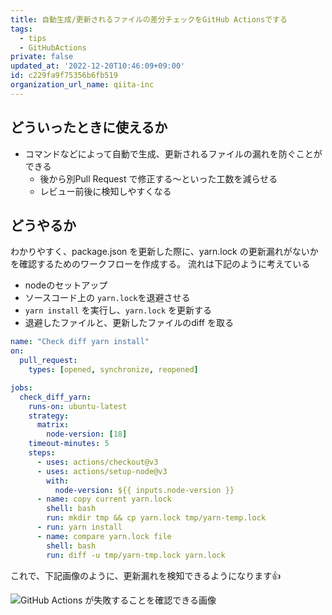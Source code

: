 ```yaml
---
title: 自動生成/更新されるファイルの差分チェックをGitHub Actionsでする
tags:
  - tips
  - GitHubActions
private: false
updated_at: '2022-12-20T10:46:09+09:00'
id: c229fa9f75356b6fb519
organization_url_name: qiita-inc
---
```

## どういったときに使えるか
- コマンドなどによって自動で生成、更新されるファイルの漏れを防ぐことができる
    - 後から別Pull Request で修正する〜といった工数を減らせる
    - レビュー前後に検知しやすくなる

## どうやるか
わかりやすく、package.json を更新した際に、yarn.lock の更新漏れがないかを確認するためのワークフローを作成する。
流れは下記のように考えている

- nodeのセットアップ
- ソースコード上の `yarn.lock`を退避させる
- `yarn install` を実行し、`yarn.lock` を更新する
- 退避したファイルと、更新したファイルのdiff を取る

```yml:.github/workflows/check_diff_yarn.yml
name: "Check diff yarn install"
on:
  pull_request:
    types: [opened, synchronize, reopened]

jobs:
  check_diff_yarn:
    runs-on: ubuntu-latest
    strategy:
      matrix:
        node-version: [18]
    timeout-minutes: 5
    steps:
      - uses: actions/checkout@v3
      - uses: actions/setup-node@v3
        with:
          node-version: ${{ inputs.node-version }}
      - name: copy current yarn.lock
        shell: bash
        run: mkdir tmp && cp yarn.lock tmp/yarn-temp.lock
      - run: yarn install
      - name: compare yarn.lock file
        shell: bash
        run: diff -u tmp/yarn-tmp.lock yarn.lock
```

これで、下記画像のように、更新漏れを検知できるようになります:+1:

![GitHub Actions が失敗することを確認できる画像](https://qiita-image-store.s3.ap-northeast-1.amazonaws.com/0/166596/329abf69-c47b-61f2-bbd0-4c4c405bd423.png)
